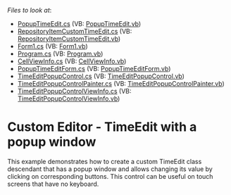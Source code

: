 <!-- default file list -->
*Files to look at*:

* [PopupTimeEdit.cs](./CS/TimeEditControl/CustomTimeEditFolder/PopupTimeEdit.cs) (VB: [PopupTimeEdit.vb](./VB/TimeEditControl/CustomTimeEditFolder/PopupTimeEdit.vb))
* [RepositoryItemCustomTimeEdit.cs](./CS/TimeEditControl/CustomTimeEditFolder/RepositoryItemCustomTimeEdit.cs) (VB: [RepositoryItemCustomTimeEdit.vb](./VB/TimeEditControl/CustomTimeEditFolder/RepositoryItemCustomTimeEdit.vb))
* [Form1.cs](./CS/TimeEditControl/Form1.cs) (VB: [Form1.vb](./VB/TimeEditControl/Form1.vb))
* [Program.cs](./CS/TimeEditControl/Program.cs) (VB: [Program.vb](./VB/TimeEditControl/Program.vb))
* [CellViewInfo.cs](./CS/TimeEditControl/TimeEditPopupControl/CellViewInfo.cs) (VB: [CellViewInfo.vb](./VB/TimeEditControl/TimeEditPopupControl/CellViewInfo.vb))
* [PopupTimeEditForm.cs](./CS/TimeEditControl/TimeEditPopupControl/PopupTimeEditForm.cs) (VB: [PopupTimeEditForm.vb](./VB/TimeEditControl/TimeEditPopupControl/PopupTimeEditForm.vb))
* [TimeEditPopupControl.cs](./CS/TimeEditControl/TimeEditPopupControl/TimeEditPopupControl.cs) (VB: [TimeEditPopupControl.vb](./VB/TimeEditControl/TimeEditPopupControl/TimeEditPopupControl.vb))
* [TimeEditPopupControlPainter.cs](./CS/TimeEditControl/TimeEditPopupControl/TimeEditPopupControlPainter.cs) (VB: [TimeEditPopupControlPainter.vb](./VB/TimeEditControl/TimeEditPopupControl/TimeEditPopupControlPainter.vb))
* [TimeEditPopupControlViewInfo.cs](./CS/TimeEditControl/TimeEditPopupControl/TimeEditPopupControlViewInfo.cs) (VB: [TimeEditPopupControlViewInfo.vb](./VB/TimeEditControl/TimeEditPopupControl/TimeEditPopupControlViewInfo.vb))
<!-- default file list end -->
# Custom Editor - TimeEdit with a popup window


<p>This example demonstrates how to create a custom TimeEdit class descendant that has a popup window and allows changing its value by clicking on corresponding buttons. This control can be useful on touch screens that have no keyboard.</p>

<br/>


